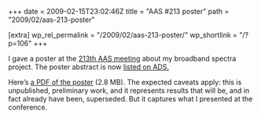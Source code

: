+++
date = 2009-02-15T23:02:46Z
title = "AAS #213 poster"
path = "2009/02/aas-213-poster"

[extra]
wp_rel_permalink = "/2009/02/aas-213-poster/"
wp_shortlink = "/?p=106"
+++

I gave a poster at the [213th AAS meeting](http://aas.org/meetings/aas213/)
about my broadband spectra project. The poster abstract is now
[listed on ADS.](http://adsabs.harvard.edu/abs/2009AAS...21347005W)

Here’s
[a PDF of the poster](http://www.newton.cx/~peter/wp/wp-content/uploads/2009/02/poster.pdf)
(2.8 MB). The expected caveats apply: this is unpublished, preliminary work,
and it represents results that will be, and in fact already have been,
superseded. But it captures what I presented at the conference.
